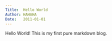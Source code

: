 ```yaml
---
Title:  Hello World
Author: HAHAHA
Date:   2011-01-01
---
```



Hello World! This is my first pure markdown blog.

